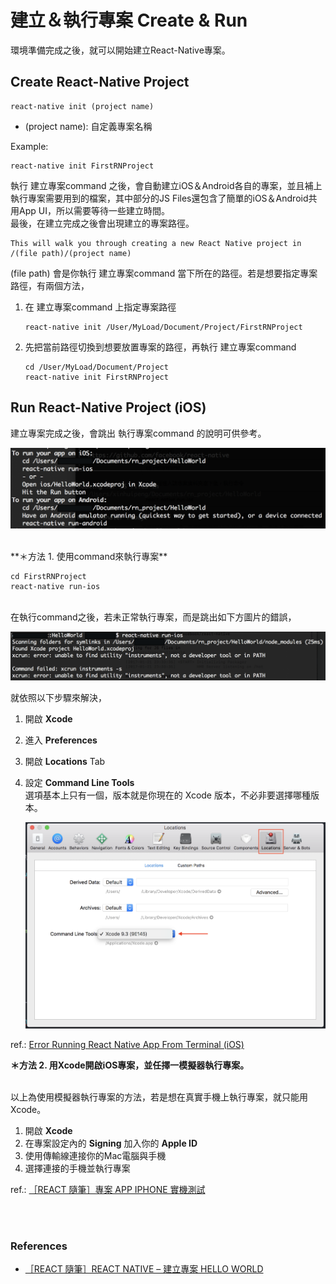 # 建立＆執行專案 Create & Run

環境準備完成之後，就可以開始建立React-Native專案。

## Create React-Native Project

```
react-native init (project name)
```

* (project name): 自定義專案名稱

Example:

```
react-native init FirstRNProject
```

執行 建立專案command 之後，會自動建立iOS＆Android各自的專案，並且補上執行專案需要用到的檔案，其中部分的JS Files還包含了簡單的iOS＆Android共用App UI，所以需要等待一些建立時間。
<br>
最後，在建立完成之後會出現建立的專案路徑。

```
This will walk you through creating a new React Native project in /(file path)/(project name)
```

(file path) 會是你執行 建立專案command 當下所在的路徑。若是想要指定專案路徑，有兩個方法，

1. 在 建立專案command 上指定專案路徑

	```
	react-native init /User/MyLoad/Document/Project/FirstRNProject
	```

2. 先把當前路徑切換到想要放置專案的路徑，再執行 建立專案command

	```
	cd /User/MyLoad/Document/Project
	react-native init FirstRNProject
	```

## Run React-Native Project (iOS)

建立專案完成之後，會跳出 執行專案command 的說明可供參考。<br>

![Run iOSAndroid](/images/run_iosandroid_pj.png)

<br>
**＊方法 1. 使用command來執行專案**

```
cd FirstRNProject
react-native run-ios
```
<br>
在執行command之後，若未正常執行專案，而是跳出如下方圖片的錯誤，<br>

![Run iOS Error](/images/run_ios_error.png)

就依照以下步驟來解決，

1. 開啟 **Xcode**
2. 進入 **Preferences**
3. 開啟 **Locations** Tab
4. 設定 **Command Line Tools** <br>
    選項基本上只有一個，版本就是你現在的 Xcode 版本，不必非要選擇哪種版本。<br>

    ![Setup Cmd Line](/images/setup_xcode_cmdline.png)

ref.: [Error Running React Native App From Terminal (iOS)](https://stackoverflow.com/questions/39778607/error-running-react-native-app-from-terminal-ios)

**＊方法 2. 用Xcode開啟iOS專案，並任擇一模擬器執行專案。**

<br>
以上為使用模擬器執行專案的方法，若是想在真實手機上執行專案，就只能用Xcode。<br>

1. 開啟 **Xcode**
2. 在專案設定內的 **Signing** 加入你的 **Apple ID**
3. 使用傳輸線連接你的Mac電腦與手機
4. 選擇連接的手機並執行專案

ref.: [［REACT 隨筆］專案 APP IPHONE 實機測試](https://4xsc.com/react-app-on-iphone/)

<br><br>
### References

* [［REACT 隨筆］REACT NATIVE – 建立專案 HELLO WORLD](https://4xsc.com/react-native-hello-world/)

